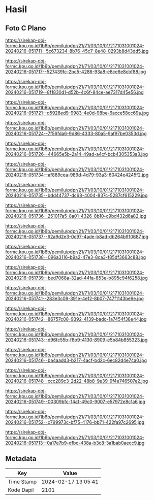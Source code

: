 # Hasil

## Foto C Plano

https://sirekap-obj-formc.kpu.go.id/1b6b/pemilu/pdpr/21/71/03/10/01/2171031001024-20240216-051711--5c673234-8b76-45c7-8e48-0293b8d43dd5.jpg

https://sirekap-obj-formc.kpu.go.id/1b6b/pemilu/pdpr/21/71/03/10/01/2171031001024-20240216-051717--527439fc-2bc5-4286-93a8-e8ce6e8cbf88.jpg

https://sirekap-obj-formc.kpu.go.id/1b6b/pemilu/pdpr/21/71/03/10/01/2171031001024-20240216-051719--8f1830d1-d52b-4c6f-84ce-ae7317d45e56.jpg

https://sirekap-obj-formc.kpu.go.id/1b6b/pemilu/pdpr/21/71/03/10/01/2171031001024-20240216-051721--d5928ed9-9983-4e0d-98be-6acce58cc69a.jpg

https://sirekap-obj-formc.kpu.go.id/1b6b/pemilu/pdpr/21/71/03/10/01/2171031001024-20240216-051724--7f56fda6-9d86-4333-80a5-9af97be0353d.jpg

https://sirekap-obj-formc.kpu.go.id/1b6b/pemilu/pdpr/21/71/03/10/01/2171031001024-20240216-051726--44665e5b-2a14-49ad-a4cf-bcb4305353a3.jpg

https://sirekap-obj-formc.kpu.go.id/1b6b/pemilu/pdpr/21/71/03/10/01/2171031001024-20240216-051734--af889cea-989d-4d79-93a3-60424e4245f2.jpg

https://sirekap-obj-formc.kpu.go.id/1b6b/pemilu/pdpr/21/71/03/10/01/2171031001024-20240216-051735--bdd44737-dc68-4004-837c-5287cf615229.jpg

https://sirekap-obj-formc.kpu.go.id/1b6b/pemilu/pdpr/21/71/03/10/01/2171031001024-20240216-051736--251017a5-8a01-4326-8b10-c9bd432d6a82.jpg

https://sirekap-obj-formc.kpu.go.id/1b6b/pemilu/pdpr/21/71/03/10/01/2171031001024-20240216-051737--62a9d2e3-0c97-4ade-b8ad-db264b910687.jpg

https://sirekap-obj-formc.kpu.go.id/1b6b/pemilu/pdpr/21/71/03/10/01/2171031001024-20240216-051738--096a3116-b9a2-47e3-8ca3-f85df3663c88.jpg

https://sirekap-obj-formc.kpu.go.id/1b6b/pemilu/pdpr/21/71/03/10/01/2171031001024-20240216-051739--bed7068a-32ad-44fa-853e-b895c94f6258.jpg

https://sirekap-obj-formc.kpu.go.id/1b6b/pemilu/pdpr/21/71/03/10/01/2171031001024-20240216-051741--283e3c09-391e-4e12-8b07-747f1143be9e.jpg

https://sirekap-obj-formc.kpu.go.id/1b6b/pemilu/pdpr/21/71/03/10/01/2171031001024-20240216-051742--86757c08-9392-4139-badc-1a7454f38e44.jpg

https://sirekap-obj-formc.kpu.go.id/1b6b/pemilu/pdpr/21/71/03/10/01/2171031001024-20240216-051743--d96fc55b-f8b9-4130-8909-e5b84b855323.jpg

https://sirekap-obj-formc.kpu.go.id/1b6b/pemilu/pdpr/21/71/03/10/01/2171031001024-20240216-051746--ba4aadd3-b217-4acf-bd2c-6ec82d4e74a0.jpg

https://sirekap-obj-formc.kpu.go.id/1b6b/pemilu/pdpr/21/71/03/10/01/2171031001024-20240216-051748--ccc289c3-2d22-48b8-9e39-9f4e746507e2.jpg

https://sirekap-obj-formc.kpu.go.id/1b6b/pemilu/pdpr/21/71/03/10/01/2171031001024-20240216-051749--00309bfc-14a1-49c0-9007-e57972e8c1a6.jpg

https://sirekap-obj-formc.kpu.go.id/1b6b/pemilu/pdpr/21/71/03/10/01/2171031001024-20240216-051752--c799973c-bf75-4176-bb71-422fa97c2695.jpg

https://sirekap-obj-formc.kpu.go.id/1b6b/pemilu/pdpr/21/71/03/10/01/2171031001024-20240216-051713--0a17e7b9-dfbc-438a-b3c8-3a1bab0aecc9.jpg


## Metadata

| Key        | Value               |
| ---------- | ------------------- |
| Time Stamp | 2024-02-17 13:05:41 |
| Kode Dapil | 2101                |



